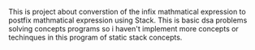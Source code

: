 This is project about converstion of the infix mathmatical expression to postfix mathmatical expression using Stack.
This is basic dsa problems solving concepts programs so i haven't implement more concepts or techinques in this program of static stack concepts.
